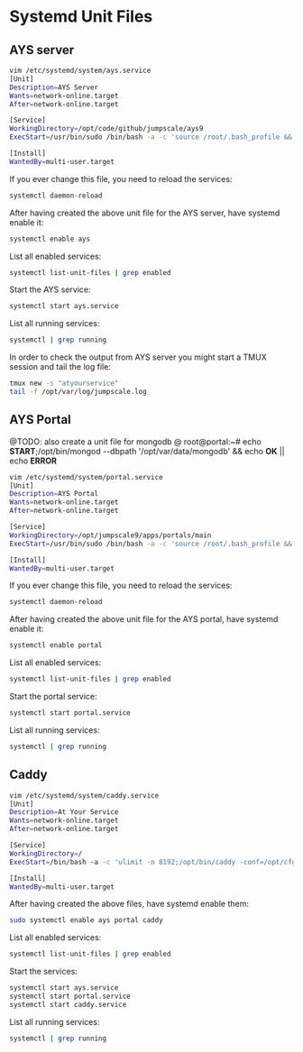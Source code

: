# Systemd Unit Files

## AYS server
```bash
vim /etc/systemd/system/ays.service
[Unit]
Description=AYS Server
Wants=network-online.target
After=network-online.target

[Service]
WorkingDirectory=/opt/code/github/jumpscale/ays9
ExecStart=/usr/bin/sudo /bin/bash -a -c 'source /root/.bash_profile && /usr/bin/env /usr/bin/python3 main.py --host 0.0.0.0 --port 5000 --log info'

[Install]
WantedBy=multi-user.target
```

If you ever change this file, you need to reload the services:
```bash
systemctl daemon-reload
```

After having created the above unit file for the AYS server, have systemd enable it:
```bash
systemctl enable ays
```

List all enabled services:
```bash
systemctl list-unit-files | grep enabled
```

Start the AYS service:
```bash
systemctl start ays.service
```

List all running services:
```bash
systemctl | grep running
```

In order to check the output from AYS server you might start a TMUX session and tail the log file:
```bash
tmux new -s "atyourservice"
tail -f /opt/var/log/jumpscale.log
```

## AYS Portal

@TODO: also create a unit file for mongodb
@ root@portal:~# echo **START**;/opt/bin/mongod --dbpath '/opt/var/data/mongodb' && echo **OK** || echo **ERROR**

```bash
vim /etc/systemd/system/portal.service
[Unit]
Description=AYS Portal
Wants=network-online.target
After=network-online.target

[Service]
WorkingDirectory=/opt/jumpscale9/apps/portals/main
ExecStart=/usr/bin/sudo /bin/bash -a -c 'source /root/.bash_profile && /usr/bin/env /usr/bin/python3  portal_start.py --instance main'

[Install]
WantedBy=multi-user.target
```


If you ever change this file, you need to reload the services:
```bash
systemctl daemon-reload
```

After having created the above unit file for the AYS portal, have systemd enable it:
```bash
systemctl enable portal
```

List all enabled services:
```bash
systemctl list-unit-files | grep enabled
```

Start the portal service:
```bash
systemctl start portal.service
```

List all running services:
```bash
systemctl | grep running
```


## Caddy

```bash
vim /etc/systemd/system/caddy.service
[Unit]
Description=At Your Service
Wants=network-online.target
After=network-online.target

[Service]
WorkingDirectory=/
ExecStart=/bin/bash -a -c 'ulimit -n 8192;/opt/bin/caddy -conf=/opt/cfg/caddy.cfg  -agree'

[Install]
WantedBy=multi-user.target
```

After having created the above files, have systemd enable them:
```bash
sudo systemctl enable ays portal caddy
```

List all enabled services:
```bash
systemctl list-unit-files | grep enabled
```

Start the services:
```bash
systemctl start ays.service
systemctl start portal.service
systemctl start caddy.service
```

List all running services:
```bash
systemctl | grep running
```

